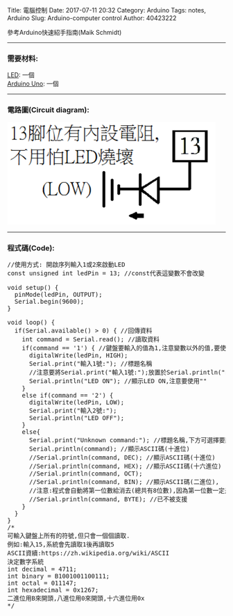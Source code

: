 Title: 電腦控制
Date: 2017-07-11 20:32
Category: Arduino
Tags: notes, Arduino
Slug: Arduino-computer control
Author: 40423222

參考Arduino快速紹手指南(Maik Schmidt)

<!-- PELICAN_END_SUMMARY -->
<hr>

### 需要材料:
<a href="https://40423222.github.io/2017springcd_hw/blog/Arduino-LED.html">LED</a>: 一個
<br> 
<a href="http://coopermaa2nd.blogspot.tw/2011/05/arduino.html">Arduino Uno</a>: 一個

<hr>

### 電路圖(Circuit diagram):
<img src="./../data/computer control/Circuit diagram.png" width="480">

<hr>

### 程式碼(Code):
<pre class="brush: python">
//使用方式: 開啟序列輸入1或2來啟動LED
const unsigned int ledPin = 13; //const代表這變數不會改變

void setup() {
  pinMode(ledPin, OUTPUT);
  Serial.begin(9600);
}

void loop() {
  if(Serial.available() > 0) { //回傳資料
    int command = Serial.read(); //讀取資料
    if(command == '1') { //鍵盤要輸入的值為1,注意變數以外的值,要使用''包住
      digitalWrite(ledPin, HIGH);
      Serial.print("輸入1號:"); //標題名稱
      //注意要將Serial.print("輸入1號:");放置於Serial.println("LED ON");上一行,避免出錯
      Serial.println("LED ON"); //顯示LED ON,注意要使用""
    }
    else if(command == '2') {
      digitalWrite(ledPin, LOW);
      Serial.print("輸入2號:");
      Serial.println("LED OFF");
    }
    else{
      Serial.print("Unknown command:"); //標題名稱,下方可選擇要顯示的值
      Serial.println(command); //顯示ASCII碼(十進位)
      //Serial.println(command, DEC); //顯示ASCII碼(十進位)
      //Serial.println(command, HEX); //顯示ASCII碼(十六進位)
      //Serial.println(command, OCT);
      //Serial.println(command, BIN); //顯示ASCII碼(二進位),
      //注意:程式會自動將第一位數給消去(總共有8位數),因為第一位數一定是零
      //Serial.println(command, BYTE); //已不被支援
    }
  }
}
/*
可輸入鍵盤上所有的符號,但只會一個個讀取.
例如:輸入15,系統會先讀取1後再讀取5
ASCII資續:https://zh.wikipedia.org/wiki/ASCII
決定數字系統
int decimal = 4711;
int binary = B1001001100111;
int octal = 011147;
int hexadecimal = 0x1267;
二進位用B來開頭,八進位用0來開頭,十六進位用0x
*/
</pre>